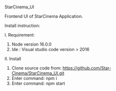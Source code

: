 
StarCinema_UI

Frontend UI of StarCinema Application.

Install instruction:

I. Requirement: 
1. Node version 16.0.0 
2. Ide : Visual studio code version > 2016
 
II. Install 
1. Clone source code from: https://github.com/Star-Cinema/StarCinema_UI.git
2. Enter command: npm i
3. Enter command: npm start








